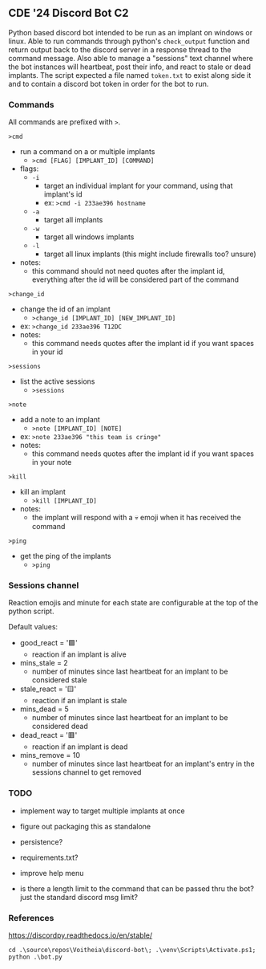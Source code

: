 ## CDE '24 Discord Bot C2
Python based discord bot intended to be run as an implant on windows or linux. Able to run commands through python's `check_output` function and return output back to the discord server in a response thread to the command message. Also able to manage a "sessions" text channel where the bot instances will heartbeat, post their info, and react to stale or dead implants. The script expected a file named `token.txt` to exist along side it and to contain a discord bot token in order for the bot to run.

### Commands
All commands are prefixed with `>`.

`>cmd`
- run a command on a or multiple implants
  - `>cmd [FLAG] [IMPLANT_ID] [COMMAND]`
- flags:
  - `-i`
    - target an individual implant for your command, using that implant's id
    - ex: `>cmd -i 233ae396 hostname`
  - `-a`
    - target all implants
  - `-w`
    - target all windows implants
  - `-l`
    - target all linux implants (this might include firewalls too? unsure)
- notes:
  - this command should not need quotes after the implant id, everything after the id will be considered part of the command

`>change_id`
- change the id of an implant
  - `>change_id [IMPLANT_ID] [NEW_IMPLANT_ID]`
- ex: `>change_id 233ae396 T12DC`
- notes:
  - this command needs quotes after the implant id if you want spaces in your id

`>sessions`
- list the active sessions
  - `>sessions`

`>note`
- add a note to an implant
  - `>note [IMPLANT_ID] [NOTE]`
- ex: `>note 233ae396 "this team is cringe"`
- notes:
  - this command needs quotes after the implant id if you want spaces in your note

`>kill`
- kill an implant
  - `>kill [IMPLANT_ID]`
- notes:
  - the implant will respond with a 💀 emoji when it has received the command

`>ping`
- get the ping of the implants
  - `>ping`

### Sessions channel
Reaction emojis and minute for each state are configurable at the top of the python script.

Default values:
- good_react = '🟩'
  - reaction if an implant is alive
- mins_stale = 2
  - number of minutes since last heartbeat for an implant to be considered stale
- stale_react = '🟨'
  - reaction if an implant is stale
- mins_dead = 5
  - number of minutes since last heartbeat for an implant to be considered dead
- dead_react = '🟥'
  - reaction if an implant is dead
- mins_remove = 10
  - number of minutes since last heartbeat for an implant's entry in the sessions channel to get removed

### TODO
- implement way to target multiple implants at once
- figure out packaging this as standalone
- persistence?

- requirements.txt?
- improve help menu
- is there a length limit to the command that can be passed thru the bot? just the standard discord msg limit?

### References
https://discordpy.readthedocs.io/en/stable/


`cd .\source\repos\Voitheia\discord-bot\; .\venv\Scripts\Activate.ps1; python .\bot.py`

